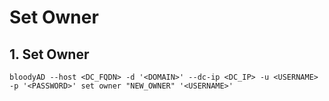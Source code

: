 # Set Owner

## 1. Set Owner
```
bloodyAD --host <DC_FQDN> -d '<DOMAIN>' --dc-ip <DC_IP> -u <USERNAME> -p '<PASSWORD>' set owner "NEW_OWNER" '<USERNAME>'
```
